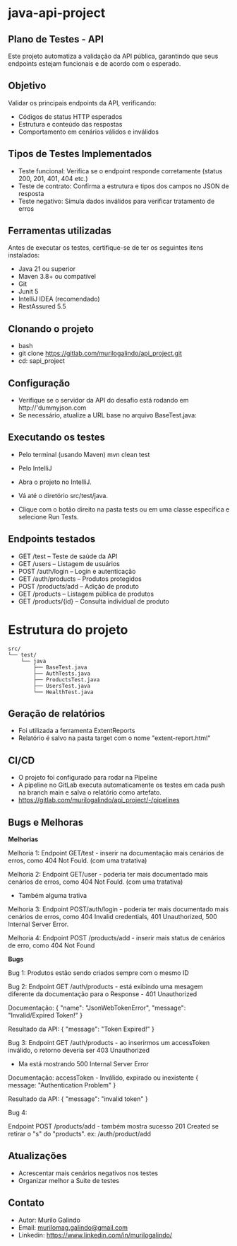 # java-api-project

## Plano de Testes - API

Este projeto automatiza a validação da API pública, garantindo que seus endpoints estejam funcionais e de acordo com o esperado.

## Objetivo

Validar os principais endpoints da API, verificando:
- Códigos de status HTTP esperados
- Estrutura e conteúdo das respostas
- Comportamento em cenários válidos e inválidos

## Tipos de Testes Implementados
- Teste funcional: Verifica se o endpoint responde corretamente (status 200, 201, 401, 404 etc.)
- Teste de contrato: Confirma a estrutura e tipos dos campos no JSON de resposta
- Teste negativo: Simula dados inválidos para verificar tratamento de erros

## Ferramentas utilizadas

Antes de executar os testes, certifique-se de ter os seguintes itens instalados:

- Java 21 ou superior
- Maven 3.8+ ou compatível
- Git
- Junit 5
- IntelliJ IDEA (recomendado)
- RestAssured 5.5

## Clonando o projeto

- bash
- git clone https://gitlab.com/murilogalindo/api_project.git
- cd: sapi_project

## Configuração

- Verifique se o servidor da API do desafio está rodando em http://'dummyjson.com
- Se necessário, atualize a URL base no arquivo BaseTest.java:

## Executando os testes

- Pelo terminal (usando Maven)
mvn clean test

- Pelo IntelliJ
- Abra o projeto no IntelliJ.
- Vá até o diretório src/test/java.
- Clique com o botão direito na pasta tests ou em uma classe específica e selecione Run Tests.

## Endpoints testados

- GET /test – Teste de saúde da API
- GET /users – Listagem de usuários
- POST /auth/login – Login e autenticação
- GET /auth/products – Produtos protegidos
- POST /products/add – Adição de produto
- GET /products – Listagem pública de produtos
- GET /products/{id} – Consulta individual de produto

# Estrutura do projeto

```text
src/
└── test/
    └── java
        ├── BaseTest.java
        ├── AuthTests.java
        ├── ProductsTest.java
        ├── UsersTest.java
        └── HealthTest.java
```


## Geração de relatórios

- Foi utilizada a ferramenta ExtentReports
- Relatório é salvo na pasta target com o nome "extent-report.html"

## CI/CD 

- O projeto foi configurado para rodar na Pipeline
- A pipeline no GitLab executa automaticamente os testes em cada push na branch main e salva o relatório como artefato.
- https://gitlab.com/murilogalindo/api_project/-/pipelines

## Bugs e Melhoras

**Melhorias**

Melhoria 1:
Endpoint GET/test - inserir na documentação mais cenários de erros, como 404 Not Fould. (com uma tratativa)

Melhoria 2:
Endpoint GET/user - poderia ter mais documentado mais cenários de erros, como 404 Not Fould. (com uma tratativa)
- Também alguma trativa

Melhoria 3:
Endpoint POST/auth/login - poderia ter mais documentado mais cenários de erros, como 404 Invalid credentials, 401 Unauthorized, 500 Internal Server Error.

Melhoria 4:
Endpoint POST /products/add - inserir mais status de cenários de erro, como 404 Not Found

**Bugs**

Bug 1:
Produtos estão sendo criados sempre com o mesmo ID

Bug 2:
Endpoint GET /auth/products - está exibindo uma mesagem diferente da documentação para o Response - 401 Unauthorized

Documentação:
{
    "name": "JsonWebTokenError",
    "message": "Invalid/Expired Token!"
}

Resultado da API:
{
    "message": "Token Expired!"
}

Bug 3:
Endpoint GET /auth/products - ao inserirmos um accessToken inválido, o retorno deveria ser 403 Unauthorized
- Ma está mostrando 500 Internal Server Error

Documentação:
accessToken - Inválido, expirado ou inexistente
{		
	message: "Authentication Problem"
}

Resultado da API:
{
    "message": "invalid token"
}

Bug 4:

Endpoint POST /products/add - também mostra sucesso 201 Created se retirar o "s" do "products". ex: /auth/product/add

## Atualizações

- Acrescentar mais cenários negativos nos testes
- Organizar melhor a Suite de testes

## Contato

- Autor: Murilo Galindo
- Email: murilomag.galindo@gmail.com
- Linkedin: https://www.linkedin.com/in/murilogalindo/
